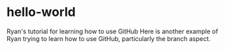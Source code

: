 # hello-world
Ryan's tutorial for learning how to use GitHub
Here is another example of Ryan trying to learn how to use GitHub, particularly the branch aspect. 
